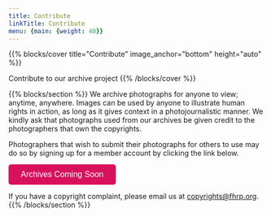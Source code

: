 ```yaml
---
title: Contribute
linkTitle: Contribute
menu: {main: {weight: 40}}
---
```

{{% blocks/cover title="Contribute" image_anchor="bottom" height="auto" %}}

Contribute to our archive project
{{% /blocks/cover %}}

{{% blocks/section %}}
We archive photographs for anyone to view; anytime, anywhere. Images can be used by anyone to illustrate human rights in action, as long as it gives context in a photojournalistic manner. We kindly ask that photographs used from our archives be given credit to the photographers that own the copyrights.

Photographers that wish to submit their photographs for others to use may do so by signing up for a member account by clicking the link below.

<p><a class="dbox-donation-page-button" href="https://fhrp.org/contribute"" style="background: rgb(216, 17, 93); color: rgb(255, 255, 255); text-decoration: none; font-family: Verdana, sans-serif; display: flex; font-size: 16px; padding: 8px 24px; border-radius: 5px; gap: 8px; width: fit-content; line-height: 24px;">Archives Coming Soon</a></p>

If you have a copyright complaint, please email us at copyrights@fhrp.org.
{{% /blocks/section %}}